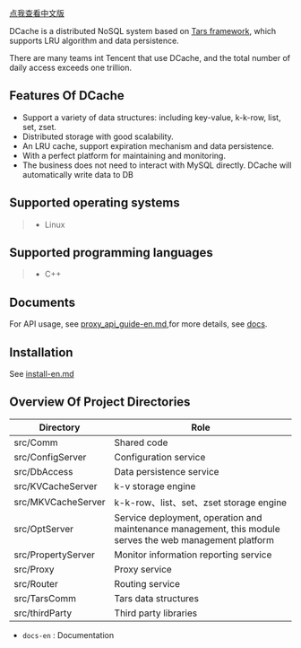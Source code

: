 [点我查看中文版](README.md)

DCache is a distributed NoSQL system based on  [Tars framework](https://github.com/TarsCloud/Tars), which supports LRU algorithm and data persistence.

There are many teams int Tencent that use DCache, and the total number of daily access exceeds one trillion.

## Features Of DCache

* Support a variety of data structures: including key-value, k-k-row, list, set, zset.
* Distributed storage with good scalability.
* An LRU cache, support expiration mechanism and data persistence.
* With a perfect platform for maintaining and monitoring. 
* The business does not need to interact with MySQL directly. DCache will automatically write data to DB

## Supported operating systems

> * Linux

## Supported programming languages

> * C++

## Documents

For API usage, see [proxy_api_guide-en.md](docs-en/proxy_api_guide-en.md),for more details, see [docs](docs-en/).

## Installation

See [install-en.md](docs/install.md)

## Overview Of Project Directories

Directory |Role
------------------|----------------
src/Comm           |Shared code
src/ConfigServer   |Configuration service
src/DbAccess       |Data persistence service
src/KVCacheServer  |k-v storage engine
src/MKVCacheServer |k-k-row、list、set、zset storage engine
src/OptServer      |Service deployment, operation and maintenance management, this module serves the web management platform
src/PropertyServer |Monitor information reporting service
src/Proxy          |Proxy service
src/Router         |Routing service
src/TarsComm       |Tars data structures
src/thirdParty     |Third party libraries

* ```docs-en``` : Documentation
